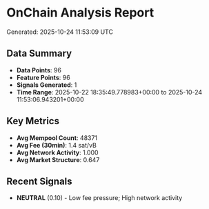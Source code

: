 # OnChain Analysis Report
Generated: 2025-10-24 11:53:09 UTC

## Data Summary
- **Data Points**: 96
- **Feature Points**: 96
- **Signals Generated**: 1
- **Time Range**: 2025-10-22 18:35:49.778983+00:00 to 2025-10-24 11:53:06.943201+00:00

## Key Metrics
- **Avg Mempool Count**: 48371
- **Avg Fee (30min)**: 1.4 sat/vB
- **Avg Network Activity**: 1.000
- **Avg Market Structure**: 0.647

## Recent Signals
- **NEUTRAL** (0.10) - Low fee pressure; High network activity
